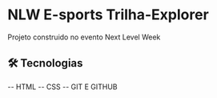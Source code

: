# NLW E-sports Trilha-Explorer
Projeto construido no evento Next Level  Week


## 🛠 Tecnologias

-- HTML
-- CSS
-- GIT E GITHUB
